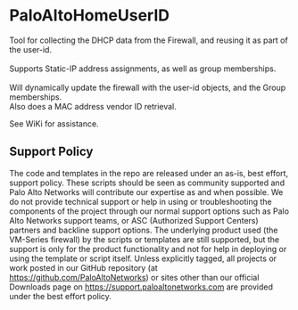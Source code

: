 # PaloAltoHomeUserID

Tool for collecting the DHCP data from the Firewall, and reusing it as part of the user-id. <br>
<br>
Supports Static-IP address assignments, as well as group memberships.<br>
<br>
Will dynamically update the firewall with the user-id objects, and the Group memberships.<br>
Also does a MAC address vendor ID retrieval.<br>

See WiKi for assistance.

## Support Policy
The code and templates in the repo are released under an as-is, best effort, support policy. These scripts should be seen as community supported and Palo Alto Networks will contribute our expertise as and when possible. We do not provide technical support or help in using or troubleshooting the components of the project through our normal support options such as Palo Alto Networks support teams, or ASC (Authorized Support Centers) partners and backline support options. The underlying product used (the VM-Series firewall) by the scripts or templates are still supported, but the support is only for the product functionality and not for help in deploying or using the template or script itself. Unless explicitly tagged, all projects or work posted in our GitHub repository (at https://github.com/PaloAltoNetworks) or sites other than our official Downloads page on https://support.paloaltonetworks.com are provided under the best effort policy.
